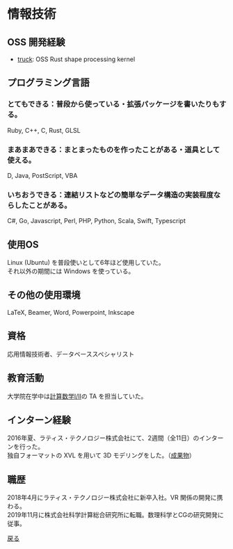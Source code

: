 # 情報技術 

## OSS 開発経験
 - [truck](https://github.com/ricosjp/truck): OSS Rust shape processing kernel  

## プログラミング言語
### とてもできる：普段から使っている・拡張パッケージを書いたりもする。  
Ruby, C++, C, Rust, GLSL

### まあまあできる：まとまったものを作ったことがある・道具として使える。  
D, Java, PostScript, VBA

### いちおうできる：連結リストなどの簡単なデータ構造の実装程度ならしたことがある。  
C#, Go, Javascript, Perl, PHP, Python, Scala, Swift, Typescript

## 使用OS
Linux (Ubuntu) を普段使いとして6年ほど使用していた。    
それ以外の期間には Windows を使っている。

## その他の使用環境
LaTeX, Beamer, Word, Powerpoint, Inkscape

## 資格
応用情報技術者、データベーススペシャリスト

## 教育活動
大学院在学中は[計算数学I/II](https://sites.google.com/g.ecc.u-tokyo.ac.jp/kspage)の TA を担当していた。

## インターン経験
2016年夏、ラティス・テクノロジー株式会社にて、2週間（全11日）のインターンを行った。  
独自フォーマットの XVL を用いて 3D モデリングをした。（[成果物](https://ytanimura.github.io/yotabaito/works/xvl_intern)）

## 職歴
2018年4月にラティス・テクノロジー株式会社に新卒入社。VR 関係の開発に携わる。  
2019年11月に株式会社科学計算総合研究所に転職。数理科学とCGの研究開発に従事。
 
[戻る](https://ytanimura.github.io/yotabaito/)

